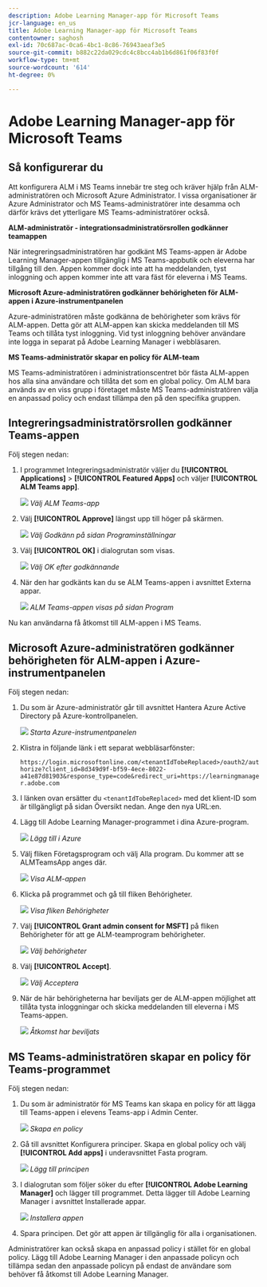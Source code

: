 ```yaml
---
description: Adobe Learning Manager-app för Microsoft Teams
jcr-language: en_us
title: Adobe Learning Manager-app för Microsoft Teams
contentowner: saghosh
exl-id: 70c687ac-0ca6-4bc1-8c86-76943aeaf3e5
source-git-commit: b882c22da029cdc4c8bcc4ab1b6d861f06f83f0f
workflow-type: tm+mt
source-wordcount: '614'
ht-degree: 0%

---
```


# Adobe Learning Manager-app för Microsoft Teams

## Så konfigurerar du

Att konfigurera ALM i MS Teams innebär tre steg och kräver hjälp från ALM-administratören och Microsoft Azure Administrator. I vissa organisationer är Azure Administrator och MS Teams-administratörer inte desamma och därför krävs det ytterligare MS Teams-administratörer också.

**ALM-administratör - integrationsadministratörsrollen godkänner teamappen**

När integreringsadministratören har godkänt MS Teams-appen är Adobe Learning Manager-appen tillgänglig i MS Teams-appbutik och eleverna har tillgång till den. Appen kommer dock inte att ha meddelanden, tyst inloggning och appen kommer inte att vara fäst för eleverna i MS Teams.

**Microsoft Azure-administratören godkänner behörigheten för ALM-appen i Azure-instrumentpanelen**

Azure-administratören måste godkänna de behörigheter som krävs för ALM-appen. Detta gör att ALM-appen kan skicka meddelanden till MS Teams och tillåta tyst inloggning. Vid tyst inloggning behöver användare inte logga in separat på Adobe Learning Manager i webbläsaren.

**MS Teams-administratör skapar en policy för ALM-team**

MS Teams-administratören i administrationscentret bör fästa ALM-appen hos alla sina användare och tillåta det som en global policy. Om ALM bara används av en viss grupp i företaget måste MS Teams-administratören välja en anpassad policy och endast tillämpa den på den specifika gruppen.

## Integreringsadministratörsrollen godkänner Teams-appen

Följ stegen nedan:

1. I programmet Integreringsadministratör väljer du **[!UICONTROL Applications]** > **[!UICONTROL Featured Apps]** och väljer **[!UICONTROL ALM Teams app]**.

   ![](assets/featuredapps.jpg)
   *Välj ALM Teams-app*

1. Välj **[!UICONTROL Approve]** längst upp till höger på skärmen.

   ![](assets/integration_admin_approval_form.jpg)
   *Välj Godkänn på sidan Programinställningar*

1. Välj **[!UICONTROL OK]** i dialogrutan som visas.

   ![](assets/integration_admin_approved_dialog_box.jpg)
   *Välj OK efter godkännande*

1. När den har godkänts kan du se ALM Teams-appen i avsnittet Externa appar.

   ![](assets/integration_admin_external_apps.jpg)
   *ALM Teams-appen visas på sidan Program*

Nu kan användarna få åtkomst till ALM-appen i MS Teams.

## Microsoft Azure-administratören godkänner behörigheten för ALM-appen i Azure-instrumentpanelen

Följ stegen nedan:

1. Du som är Azure-administratör går till avsnittet Hantera Azure Active Directory på Azure-kontrollpanelen.

   ![](assets/microsoft_azure.jpg)
   *Starta Azure-instrumentpanelen*

1. Klistra in följande länk i ett separat webbläsarfönster:

   `https://login.microsoftonline.com/<tenantIdTobeReplaced>/oauth2/authorize?client_id=8d349d9f-bf59-4ece-8022-a41e87d81903&response_type=code&redirect_uri=https://learningmanager.adobe.com`

1. I länken ovan ersätter du `<tenantIdTobeReplaced>` med det klient-ID som är tillgängligt på sidan Översikt nedan. Ange den nya URL:en.

1. Lägg till Adobe Learning Manager-programmet i dina Azure-program.

   ![](assets/microsoft_azure_dashboard.jpg)
   *Lägg till i Azure*

1. Välj fliken Företagsprogram och välj Alla program. Du kommer att se ALMTeamsApp anges där.

   ![](assets/microsoft_azure_enterprise_applications.jpg)
   *Visa ALM-appen*

1. Klicka på programmet och gå till fliken Behörigheter.

   ![](assets/microsoft_azure_ALMTeamsNonProdApp.jpg)
   *Visa fliken Behörigheter*

1. Välj **[!UICONTROL Grant admin consent for MSFT]** på fliken Behörigheter för att ge ALM-teamprogram behörigheter.

   ![](assets/microsoft_azure_ALMTeamsNonProdApp_permissions.jpg)
   *Välj behörigheter*

1. Välj **[!UICONTROL Accept]**.

   ![](assets/microsoft_azure_ALMTeamsNonProdApp_permission_request.jpg)
   *Välj Acceptera*

1. När de här behörigheterna har beviljats ger de ALM-appen möjlighet att tillåta tysta inloggningar och skicka meddelanden till eleverna i MS Teams-appen.

   ![](assets/microsoft_azure_ALMTeamsNonProdApp_permission_request_granted.jpg)
   *Åtkomst har beviljats*

## MS Teams-administratören skapar en policy för Teams-programmet

Följ stegen nedan:

1. Du som är administratör för MS Teams kan skapa en policy för att lägga till Teams-appen i elevens Teams-app i Admin Center.

   ![](assets/microsoft_teams_admin_center.png)
   *Skapa en policy*

1. Gå till avsnittet Konfigurera principer. Skapa en global policy och välj **[!UICONTROL Add apps]** i underavsnittet Fasta program.

   ![](assets/microsoft_teams_admin_center_add_installed_apps.png)
   *Lägg till principen*

1. I dialogrutan som följer söker du efter **[!UICONTROL Adobe Learning Manager]** och lägger till programmet. Detta lägger till Adobe Learning Manager i avsnittet Installerade appar.

   ![](assets/microsoft_teams_admin_center_installed_apps.png)
   *Installera appen*

1. Spara principen. Det gör att appen är tillgänglig för alla i organisationen.

Administratörer kan också skapa en anpassad policy i stället för en global policy. Lägg till Adobe Learning Manager i den anpassade policyn och tillämpa sedan den anpassade policyn på endast de användare som behöver få åtkomst till Adobe Learning Manager.
